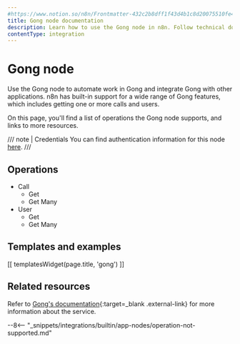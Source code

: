 ```yaml
---
#https://www.notion.so/n8n/Frontmatter-432c2b8dff1f43d4b1c8d20075510fe4
title: Gong node documentation
description: Learn how to use the Gong node in n8n. Follow technical documentation to integrate Gong node into your workflows.
contentType: integration
---
```


# Gong node

Use the Gong node to automate work in Gong and integrate Gong with other applications. n8n has built-in support for a wide range of Gong features, which includes getting one or more calls and users.

On this page, you'll find a list of operations the Gong node supports, and links to more resources.

///  note  | Credentials
You can find authentication information for this node [here](/integrations/builtin/credentials/gong/).
///


## Operations

<!-- vale off -->
* Call
	* Get
	* Get Many
* User
	* Get
	* Get Many
<!-- vale on -->

## Templates and examples

<!-- see https://www.notion.so/n8n/Pull-in-templates-for-the-integrations-pages-37c716837b804d30a33b47475f6e3780 -->
[[ templatesWidget(page.title, 'gong') ]]

## Related resources

Refer to [Gong's documentation](https://gong.app.gong.io/settings/api/documentation){:target=_blank .external-link} for more information about the service.

--8<-- "_snippets/integrations/builtin/app-nodes/operation-not-supported.md"

